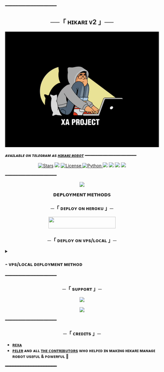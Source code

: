 ━━━━━━━━━━━━━━━━━━━━

<h2 align="center">
    ──「 ʜɪᴋᴀʀɪ ᴠ2 」──
</h2>

<p align="center">
  <img src="https://github.com/Rexashh/photos/blob/main/gif/xaprojectblack.gif">
</p>

_**ᴀᴠᴀɪʟᴀʙʟᴇ ᴏɴ ᴛᴇʟᴇɢʀᴀᴍ ᴀs [ʜɪᴋᴀʀɪ ʀᴏʙᴏᴛ](https://t.me/HikariManageRobot)**_
━━━━━━━━━━━━━━━━━━━━

<p align="center">
<a href="https://github.com/Rexashh/HikariManageRobot/stargazers"><img src="https://img.shields.io/github/stars/Rexashh/HikariManageRobot?color=black&logo=github&logoColor=black&style=for-the-badge" alt="Stars" /></a>
<a href="https://github.com/Rexashh/network/members"> <img src="https://img.shields.io/github/forks/Rexashh/HikariManageRobot?color=black&logo=github&logoColor=black&style=for-the-badge" /></a>
<a href="https://github.com/Rexashh/HikariManageRobot/blob/master/LICENSE"> <img src="https://img.shields.io/badge/License-MIT-blueviolet?style=for-the-badge" alt="License" /> </a>
<a href="https://www.python.org/"> <img src="https://img.shields.io/badge/Written%20in-Python-skyblue?style=for-the-badge&logo=python" alt="Python" /> </a>
<a href="https://pypi.org/project/Telethon/"> <img src="https://img.shields.io/pypi/v/telethon?color=white&label=telethon&logo=python&logoColor=blue&style=for-the-badge" /></a>
<a href="https://pypi.org/project/Pyrogram/"> <img src="https://img.shields.io/pypi/v/pyrogram?color=white&label=pyrogram&logo=python&logoColor=blue&style=for-the-badge" /></a>
<a href="https://github.com/Rexashh/HikariManageRobot"> <img src="https://img.shields.io/github/repo-size/Rexashh/HikariManageRobot?color=skyblue&logo=github&logoColor=blue&style=for-the-badge" /></a>
<a href="https://github.com/Rexashh/HikariManageRobot/commits/Rexashh"> <img src="https://img.shields.io/github/last-commit/Rexashh/HikariManageRobot?color=black&logo=github&logoColor=black&style=for-the-badge" /></a>
</p>

━━━━━━━━━━━━━━━━━━━━

<p align="center">
  <img src="hhttps://telegra.ph/file/0606cd07a8ebe0e8acb32.jpg">
</p>

<p align="center">
<b>𝗗𝗘𝗣𝗟𝗢𝗬𝗠𝗘𝗡𝗧 𝗠𝗘𝗧𝗛𝗢𝗗𝗦</b>
</p>

<h3 align="center">
    ─「 ᴅᴇᴩʟᴏʏ ᴏɴ ʜᴇʀᴏᴋᴜ 」─
</h3>

<p align="center"><a href="https://dashboard.heroku.com/new?template=https://github.com/Rexashh/HikariManageRobotV2"> <img src="https://img.shields.io/badge/Deploy%20On%20Heroku-black?style=for-the-badge&logo=heroku" width="220" height="38.45"/></a></p>


<h3 align="center">
    ─「 ᴅᴇᴩʟᴏʏ ᴏɴ ᴠᴘs/ʟᴏᴄᴀʟ 」─
</h3>

<details>
<summary><h3>
- <b> ᴠᴘs/ʟᴏᴄᴀʟ ᴅᴇᴘʟᴏʏᴍᴇɴᴛ ᴍᴇᴛʜᴏᴅ </b>
</h3></summary>

- Get your [Necessary Variables](https://github.com/Rexashh/HikariManageRobotV2/blob/master/HikariManageRobotV2/config.py)
- Upgrade and Update by :
`sudo apt-get update && sudo apt-get upgrade -y`
- Install required packages by :
`sudo apt-get install python3-pip -y`
- Install pip by :
`sudo pip3 install -U pip`
- Clone the repository by :
`git clone https://github.com/Rexashh/HikariManageRobotV2  && cd HikariManageRobotV2`
- Install/Upgrade setuptools by :
`pip3 install --upgrade pip setuptools`
- Install requirements by :
`pip3 install -U -r requirements.txt`
- Fill your variables in config by :
`vi FallenRobot/config.py`

Press `I` on the keyboard for editing config

Press `Ctrl+C` when you're done with editing config and `:wq` to save the config
- Install tmux to keep running your bot when you close the terminal by :
`sudo apt install tmux && tmux`
- Finally run the bot by :
`python3 -m FallenRobot`
- For getting out from tmux session

Press `Ctrl+b` and then `d`

<p align="center">
  <img src="hhttps://telegra.ph/file/1cc8397e589e85d749b83.jpg">
</p>

</details>
━━━━━━━━━━━━━━━━━━━━

<h3 align="center">
    ─「 sᴜᴩᴩᴏʀᴛ 」─
</h3>

<p align="center">
<a href="https://telegram.me/rexaprivateroom"><img src="https://img.shields.io/badge/-Support%20Group-blue.svg?style=for-the-badge&logo=Telegram"></a>
</p>
<p align="center">
<a href="https://telegram.me/tirexijo"><img src="https://img.shields.io/badge/-Support%20Channel-blue.svg?style=for-the-badge&logo=Telegram"></a>
</p>

━━━━━━━━━━━━━━━━━━━━

<h3 align="center">
    ─「 ᴄʀᴇᴅɪᴛs 」─
</h3>

- <b>[ʀᴇxᴀ](https://github.com/Rexashh)<b>
- <b>[ᴘᴇʟᴇʀ](https://github.com/AnonymousX1025/FallenRobot) </b>
<b>ᴀɴᴅ ᴀʟʟ [ᴛʜᴇ ᴄᴏɴᴛʀɪʙᴜᴛᴏʀs](https://github.com/Rexashh/HikariManageRobotV2) ᴡʜᴏ ʜᴇʟᴩᴇᴅ ɪɴ ᴍᴀᴋɪɴɢ ʜɪᴋᴀʀɪ ᴍᴀɴᴀɢᴇ ʀᴏʙᴏᴛ ᴜsᴇғᴜʟ & ᴩᴏᴡᴇʀғᴜʟ 🖤 </b>

━━━━━━━━━━━━━━━━━━━━
